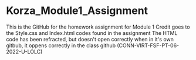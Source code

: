 # Korza_Module1_Assignment
This is the GitHub for the homework assignment for Module 1
Credit goes to the Style.css and Index.html codes found in the assignment
The HTML code has been refracted, but doesn't open correctly when in it's own gitbub, it oppens correctly in the class github (CONN-VIRT-FSF-PT-06-2022-U-LOLC)
